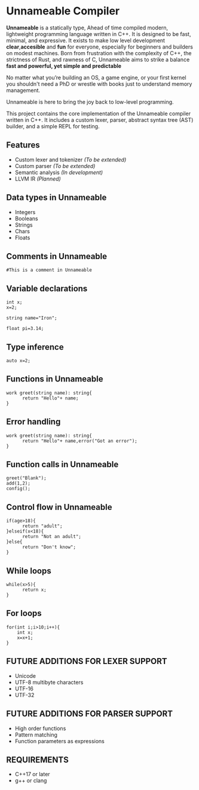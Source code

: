 # Unnameable Compiler

**Unnameable** is a statically type, Ahead of time compiled modern, lightweight programming language written in C++. It is designed to be fast, minimal, and expressive.
It exists to make low level development **clear**,**accesible** and **fun** for everyone, especially for beginners and builders on modest machines.
Born from frustration with the complexity of C++, the strictness of Rust, and rawness of C, Unnameable aims to strike a balance **fast and powerful, yet simple and predictable**

No matter what you’re building an OS, a game engine, or your first kernel 
you shouldn't need a PhD or wrestle with books just to understand memory management.

Unnameable is here to bring the joy back to low-level programming.

This project contains the core implementation of the Unnameable compiler written in C++. It includes a custom lexer, parser, abstract syntax tree (AST) builder, and a simple REPL for testing.

## Features

- Custom lexer and tokenizer *(To be extended)*
- Custom parser *(To be extended)*
- Semantic analysis *(In development)*
- LLVM IR *(Planned)*

## Data types in Unnameable

- Integers
- Booleans
- Strings
- Chars
- Floats 

## Comments in Unnameable

```
#This is a comment in Unnameable
```

## Variable declarations 
```
int x;
x=2;

string name="Iron";

float pi=3.14;
```

## Type inference
```
auto x=2;
```

## Functions in Unnameable
```
work greet(string name): string{
      return "Hello"+ name;
}
```
## Error handling
```
work greet(string name): string{
      return "Hello"+ name,error("Got an error");
}
```

## Function calls in Unnameable
```
greet("Blank");
add(1,2);
config();
```
## Control flow in Unnameable
```
if(age>18){
      return "adult";
}elseif(x<18){
      return "Not an adult";
}else{
      return "Don't know";
}
```

## While loops
```
while(x>5){
      return x;
}
```

## For loops
```
for(int i;i>10;i++){
    int x;
    x=x+1;
}
```
## FUTURE ADDITIONS FOR LEXER SUPPORT

- Unicode
- UTF-8 multibyte characters 
- UTF-16 
- UTF-32
  
## FUTURE ADDITIONS FOR PARSER SUPPORT

- High order functions
- Pattern matching
- Function parameters as expressions

## REQUIREMENTS 

- C++17 or later
- g++ or clang 
